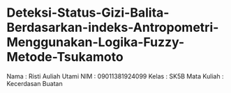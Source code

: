 # Deteksi-Status-Gizi-Balita-Berdasarkan-indeks-Antropometri-Menggunakan-Logika-Fuzzy-Metode-Tsukamoto
Nama : Risti Auliah Utami
NIM : 09011381924099
Kelas : SK5B
Mata Kuliah : Kecerdasan Buatan



